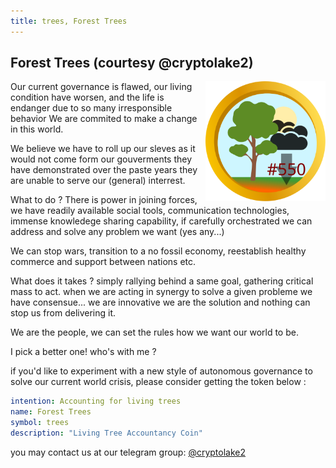 ```yaml
---
title: trees, Forest Trees
--- 
```

## Forest Trees (courtesy @cryptolake2)

![trees](tree.svg)
<style>
img[alt=trees] { max-width: 20vw; float: right }
</style>

Our current governance is flawed, our living condition have worsen,
and the life is endanger due to so many irresponsible behavior
We are commited to make a change in this world.

We believe we have to roll up our sleves as it would not come form our gouverments
they have demonstrated over the paste years they are unable to serve our (general) interrest.

What to do ?
There is power in joining forces, we have readily available social tools,
communication technologies, immense knowledege sharing capability,
if carefully orchestrated we can address and solve any problem we want
(yes any...)

We can stop wars, transition to a no fossil economy, reestablish healthy commerce and support
between nations etc.

What does it takes ? simply rallying behind a same goal, gathering critical mass to act.
when we are acting in synergy to solve a given probleme we have consensue...
we are innovative we are the solution and nothing can stop us from delivering it.


We are the people, we can set the rules how we want our world to be.

I pick a better one! who's with me ?


if you'd like to experiment with a new style of autonomous governance
to solve our current world crisis, please consider getting the token below :

```yaml
intention: Accounting for living trees
name: Forest Trees
symbol: trees
description: "Living Tree Accountancy Coin"
```

you may contact us
at our telegram group: [@cryptolake2](https://t.me/cryptolake2)

